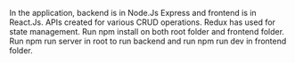 In the application, backend is in Node.Js Express and frontend is in React.Js.
APIs created for various CRUD operations.
Redux has used for state management.
Run npm install on both root folder and frontend folder.
Run npm run server in root to run backend and run npm run dev in frontend folder.
